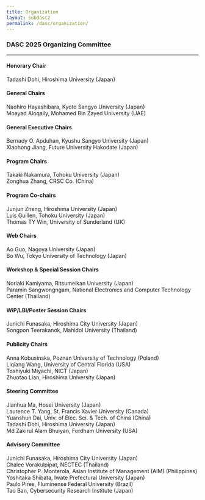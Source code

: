 ```yaml
---
title: Organization
layout: subdasc2
permalink: /dasc/organization/
---
```


<h3>DASC 2025 Organizing Committee</h3>
<hr/>

<h4>Honorary Chair</h4>
Tadashi Dohi, Hiroshima University (Japan)

<h4>General Chairs</h4>
Naohiro Hayashibara, Kyoto Sangyo University (Japan)<br>
Moayad Aloqaily, Mohamed Bin Zayed University (UAE)

<h4>General Executive Chairs</h4>
Bernady O. Apduhan, Kyushu Sangyo University (Japan)<br>
Xiaohong Jiang, Future University Hakodate (Japan)

<h4>Program Chairs</h4>
Takaki Nakamura, Tohoku University (Japan)<br>
Zonghua Zhang, CRSC Co. (China)

<h4>Program Co-chairs</h4>
Junjun Zheng, Hiroshima University (Japan)<br>
Luis Guillen, Tohoku University (Japan)<br>
Thomas TY Win, University of Sunderland (UK)

<h4>Web Chairs</h4>
Ao Guo, Nagoya University (Japan)<br>
Bo Wu, Tokyo University of Technology (Japan)

<h4>Workshop & Special Session Chairs</h4>
Noriaki Kamiyama, Ritsumeikan University (Japan)<br>
Paramin Sangwongngam, National Electronics and Computer Technology Center (Thailand)


<h4>WiP/LBI/Poster Session Chairs</h4>
Junichi Funasaka, Hiroshima City University (Japan)<br/>
Songpon Teerakanok, Mahidol University (Thailand) 


<h4>Publicity Chairs</h4>
Anna Kobusinska, Poznan University of Technology (Poland)<br/>
Liqiang Wang, University of Central Florida (USA)<br/>
Toshiyuki Miyachi, NICT (Japan)<br/>
Zhuotao Lian, Hiroshima University (Japan)

<h4>Steering Committee</h4>
Jianhua Ma, Hosei University (Japan)<br/>
Laurence T. Yang, St. Francis Xavier University (Canada)<br/>
Yuanshun Dai, Univ. of Elec. Sci. & Tech. of China (China)<br/>
Tadashi Dohi, Hiroshima University (Japan)<br/>
Md Zakirul Alam Bhuiyan, Fordham University (USA)

<h4>Advisory Committee</h4>
Junichi Funasaka, Hiroshima City University (Japan)<br/>
Chalee Vorakulpipat, NECTEC (Thailand)<br/>
Christopher P. Monterola, Asian Institute of Management (AIM) (Philippines)<br/>
Yoshitaka Shibata, Iwate Prefectural University (Japan)<br/>
Paulo Pires, Fluminense Federal University (Brazil)<br/>
Tao Ban, Cybersecurity Research Institute (Japan)

